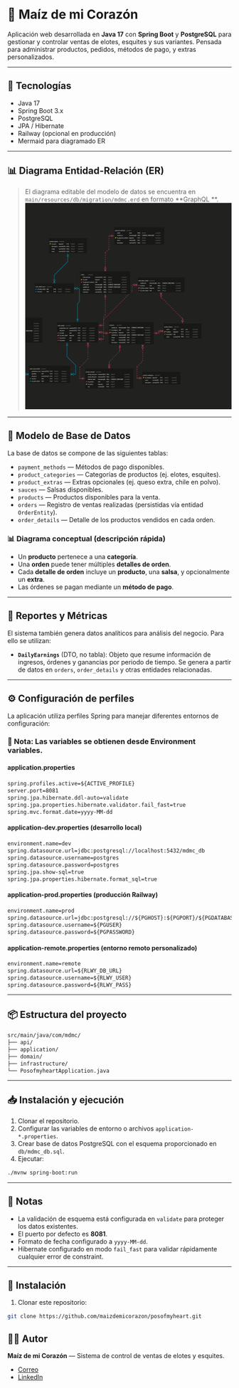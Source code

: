 # 🌽 Maíz de mi Corazón

Aplicación web desarrollada en **Java 17** con **Spring Boot** y **PostgreSQL** para gestionar y controlar ventas de
elotes, esquites y sus variantes. Pensada para administrar productos, pedidos, métodos de pago, y extras personalizados.

---

## 📌 Tecnologías

* Java 17
* Spring Boot 3.x
* PostgreSQL
* JPA / Hibernate
* Railway (opcional en producción)
* Mermaid para diagramado ER

---

## 📊 Diagrama Entidad-Relación (ER)

> El diagrama editable del modelo de datos se encuentra en `main/resources/db/migration/mdmc.erd` en formato **GraphQL
**.
> ![mdmc\_diagram.png](src/main/resources/db/migration/mdmc_db.png)

---

## 📄 Modelo de Base de Datos

La base de datos se compone de las siguientes tablas:

* `payment_methods` — Métodos de pago disponibles.
* `product_categories` — Categorías de productos (ej. elotes, esquites).
* `product_extras` — Extras opcionales (ej. queso extra, chile en polvo).
* `sauces` — Salsas disponibles.
* `products` — Productos disponibles para la venta.
* `orders` — Registro de ventas realizadas (persistidas vía entidad `OrderEntity`).
* `order_details` — Detalle de los productos vendidos en cada orden.

### 📊 Diagrama conceptual (descripción rápida)

* Un **producto** pertenece a una **categoría**.
* Una **orden** puede tener múltiples **detalles de orden**.
* Cada **detalle de orden** incluye un **producto**, una **salsa**, y opcionalmente un **extra**.
* Las órdenes se pagan mediante un **método de pago**.

---

## 🧲 Reportes y Métricas

El sistema también genera datos analíticos para análisis del negocio. Para ello se utilizan:

* **`DailyEarnings`** (DTO, no tabla): Objeto que resume información de ingresos, órdenes y ganancias por periodo de
  tiempo. Se genera a partir de datos en `orders`, `order_details` y otras entidades relacionadas.

---

## ⚙️ Configuración de perfiles

La aplicación utiliza perfiles Spring para manejar diferentes entornos de configuración:

### 📝 Nota: Las variables se obtienen desde Environment variables.

#### application.properties

```properties
spring.profiles.active=${ACTIVE_PROFILE}
server.port=8081
spring.jpa.hibernate.ddl-auto=validate
spring.jpa.properties.hibernate.validator.fail_fast=true
spring.mvc.format.date=yyyy-MM-dd
```

#### application-dev.properties (desarrollo local)

```properties
environment.name=dev
spring.datasource.url=jdbc:postgresql://localhost:5432/mdmc_db
spring.datasource.username=postgres
spring.datasource.password=postgres
spring.jpa.show-sql=true
spring.jpa.properties.hibernate.format_sql=true
```

#### application-prod.properties (producción Railway)

```properties
environment.name=prod
spring.datasource.url=jdbc:postgresql://${PGHOST}:${PGPORT}/${PGDATABASE}
spring.datasource.username=${PGUSER}
spring.datasource.password=${PGPASSWORD}
```

#### application-remote.properties (entorno remoto personalizado)

```properties
environment.name=remote
spring.datasource.url=${RLWY_DB_URL}
spring.datasource.username=${RLWY_USER}
spring.datasource.password=${RLWY_PASS}
```

---

## 📦 Estructura del proyecto

```
src/main/java/com/mdmc/
├── api/
├── application/
├── domain/
├── infrastructure/
└── PosofmyheartApplication.java
```

---

## 📥 Instalación y ejecución

1. Clonar el repositorio.
2. Configurar las variables de entorno o archivos `application-*.properties`.
3. Crear base de datos PostgreSQL con el esquema proporcionado en `db/mdmc_db.sql`.
4. Ejecutar:

```bash
./mvnw spring-boot:run
```

---

## 📝 Notas

* La validación de esquema está configurada en `validate` para proteger los datos existentes.
* El puerto por defecto es **8081**.
* Formato de fecha configurado a `yyyy-MM-dd`.
* Hibernate configurado en modo `fail_fast` para validar rápidamente cualquier error de constraint.

---

## 🚀 Instalación

1. Clonar este repositorio:

```bash
git clone https://github.com/maizdemicorazon/posofmyheart.git
```

## 🧑‍🍳 Autor

**Maíz de mi Corazón** — Sistema de control de ventas de elotes y esquites.

* [Correo](mailto:raul.e.garciacabrera@gmail.com)
* [LinkedIn](https://www.linkedin.com/in/raúlgarcía/)
